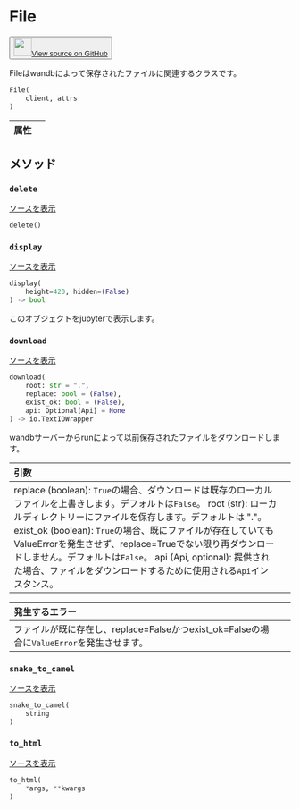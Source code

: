 # File

<p><button style={{display: 'flex', alignItems: 'center', backgroundColor: 'white', border: '1px solid #ddd', padding: '10px', borderRadius: '6px', cursor: 'pointer', boxShadow: '0 2px 3px rgba(0,0,0,0.1)', transition: 'all 0.3s'}}><a href='https://www.github.com/wandb/wandb/tree/v0.17.3/wandb/apis/public/files.py#L108-L195' style={{fontSize: '1.2em', display: 'flex', alignItems: 'center'}}><img src='https://github.githubassets.com/images/modules/logos_page/GitHub-Mark.png' height='32px' width='32px' style={{marginRight: '10px'}}/>View source on GitHub</a></button></p>

Fileはwandbによって保存されたファイルに関連するクラスです。

```python
File(
    client, attrs
)
```

| 属性 |  |
| :--- | :--- |

## メソッド

### `delete`

[ソースを表示](https://www.github.com/wandb/wandb/tree/v0.17.3/wandb/apis/public/files.py#L175-L188)

```python
delete()
```

### `display`

[ソースを表示](https://www.github.com/wandb/wandb/tree/v0.17.3/wandb/apis/attrs.py#L15-L26)

```python
display(
    height=420, hidden=(False)
) -> bool
```

このオブジェクトをjupyterで表示します。

### `download`

[ソースを表示](https://www.github.com/wandb/wandb/tree/v0.17.3/wandb/apis/public/files.py#L134-L173)

```python
download(
    root: str = ".",
    replace: bool = (False),
    exist_ok: bool = (False),
    api: Optional[Api] = None
) -> io.TextIOWrapper
```

wandbサーバーからrunによって以前保存されたファイルをダウンロードします。

| 引数 |  |
| :--- | :--- |
|  replace (boolean): `True`の場合、ダウンロードは既存のローカルファイルを上書きします。デフォルトは`False`。 root (str): ローカルディレクトリーにファイルを保存します。デフォルトは "."。 exist_ok (boolean): `True`の場合、既にファイルが存在していてもValueErrorを発生させず、replace=Trueでない限り再ダウンロードしません。デフォルトは`False`。 api (Api, optional): 提供された場合、ファイルをダウンロードするために使用される`Api`インスタンス。 |

| 発生するエラー |  |
| :--- | :--- |
|  ファイルが既に存在し、replace=Falseかつexist_ok=Falseの場合に`ValueError`を発生させます。 |

### `snake_to_camel`

[ソースを表示](https://www.github.com/wandb/wandb/tree/v0.17.3/wandb/apis/attrs.py#L11-L13)

```python
snake_to_camel(
    string
)
```

### `to_html`

[ソースを表示](https://www.github.com/wandb/wandb/tree/v0.17.3/wandb/apis/attrs.py#L28-L29)

```python
to_html(
    *args, **kwargs
)
```